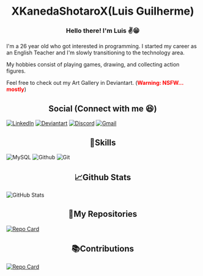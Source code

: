 # <center>XKanedaShotaroX(Luis Guilherme)</center> 

### <center> Hello there! I'm Luis ✌😁</center>

 I'm a 26 year old who got interested in programming. I started my career as an English Teacher and I'm slowly transitioning to the technology area.

My hobbies consist of playing games, drawing, and collecting action figures.

Feel free to check out my Art Gallery in Deviantart.
(<span style="color: red;">**Warning: NSFW... mostly**</span>)


## <center> Social (Connect with me 😆)</center>
[![LinkedIn](https://img.shields.io/badge/LinkedIn-000?style=for-the-badge&logo=linkedin&logoColor=FFF)](https://www.linkedin.com/in/luis-guilherme-093636257/)
[![Deviantart](https://img.shields.io/badge/deviantart-000.svg?&style=for-the-badge&logo=deviantart&logoColor=FFF)](https://www.deviantart.com/lun4ticlouis)
[![Discord](https://img.shields.io/badge/Discord-000?style=for-the-badge&logo=discord&logoColor=FFF)](https://https://discord.com/channels/@kaneda_shotaro/)
[![Gmail](https://img.shields.io/badge/Gmail-000?style=for-the-badge&logo=gmail&logoColor=FFF)](mailto:luis.professionaldev@gmail.com)

## <center>📖Skills</center>
![MySQL](https://img.shields.io/badge/MySQL-000?style=for-the-badge&logo=mysql&logoColor=FFF)
![Github](https://img.shields.io/badge/Github-000?style=for-the-badge&logo=Github&logoColor=FFF)
![Git](https://img.shields.io/badge/Git-000?style=for-the-badge&logo=Git&logoColor=FFF)

## <center>📈Github Stats</center>

![GitHub Stats](https://github-readme-stats.vercel.app/api?username=XKanedaShotaroX&theme=transparent&bg_color=000&border_color=FFF&show_icons=true&icon_color=FFF&title_color=FFF&text_color=FFF&hide_title=true)

## <center>🎃My Repositories</center>
[![Repo Card](https://github-readme-stats.vercel.app/api/pin/?username=XKanedaShotaroX&repo=Jornada-DEV&bg_color=000&title_color=FFF&text_color=FFF)](https://github.com/XKanedaShotaroX/Jornada-DEV)

## <center>📚Contributions</center>
[![Repo Card](https://github-readme-stats.vercel.app/api/pin/?username=XKanedaShotaroX&repo=dio-lab-open-source&bg_color=000&title_color=FFF&text_color=FFF)](https://github.com/XKanedaShotaroX/dio-lab-open-source)
